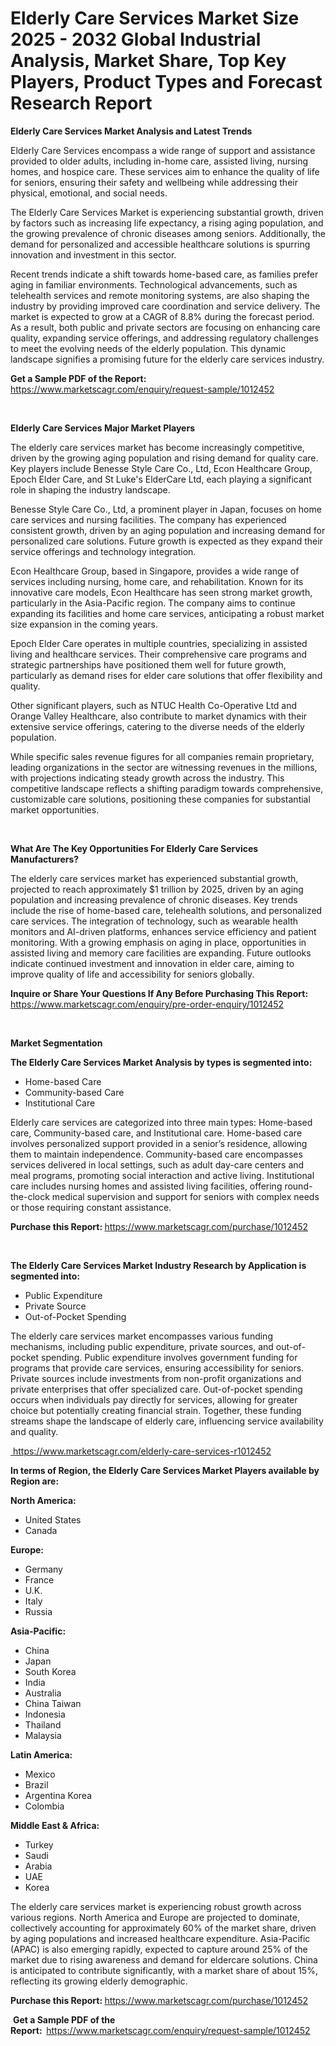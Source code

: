 <p><h1>Elderly Care Services Market Size 2025 - 2032 Global Industrial Analysis, Market Share, Top Key Players, Product Types and Forecast Research Report</h1></p><p><strong>Elderly Care Services Market Analysis and Latest Trends</strong></p>
<p><p>Elderly Care Services encompass a wide range of support and assistance provided to older adults, including in-home care, assisted living, nursing homes, and hospice care. These services aim to enhance the quality of life for seniors, ensuring their safety and wellbeing while addressing their physical, emotional, and social needs. </p><p>The Elderly Care Services Market is experiencing substantial growth, driven by factors such as increasing life expectancy, a rising aging population, and the growing prevalence of chronic diseases among seniors. Additionally, the demand for personalized and accessible healthcare solutions is spurring innovation and investment in this sector. </p><p>Recent trends indicate a shift towards home-based care, as families prefer aging in familiar environments. Technological advancements, such as telehealth services and remote monitoring systems, are also shaping the industry by providing improved care coordination and service delivery. The market is expected to grow at a CAGR of 8.8% during the forecast period. As a result, both public and private sectors are focusing on enhancing care quality, expanding service offerings, and addressing regulatory challenges to meet the evolving needs of the elderly population. This dynamic landscape signifies a promising future for the elderly care services industry.</p></p>
<p><strong>Get a Sample PDF of the Report:&nbsp;</strong> <a href="https://www.marketscagr.com/enquiry/request-sample/1012452?utm_campaign=3187&utm_medium=2&utm_source=Github&utm_content=ia&utm_term=17042025&utm_id=elderly-care-services">https://www.marketscagr.com/enquiry/request-sample/1012452</a></p>
<p>&nbsp;</p>
<p><strong>Elderly Care Services Major Market Players</strong></p>
<p><p>The elderly care services market has become increasingly competitive, driven by the growing aging population and rising demand for quality care. Key players include Benesse Style Care Co., Ltd, Econ Healthcare Group, Epoch Elder Care, and St Luke's ElderCare Ltd, each playing a significant role in shaping the industry landscape.</p><p>Benesse Style Care Co., Ltd, a prominent player in Japan, focuses on home care services and nursing facilities. The company has experienced consistent growth, driven by an aging population and increasing demand for personalized care solutions. Future growth is expected as they expand their service offerings and technology integration.</p><p>Econ Healthcare Group, based in Singapore, provides a wide range of services including nursing, home care, and rehabilitation. Known for its innovative care models, Econ Healthcare has seen strong market growth, particularly in the Asia-Pacific region. The company aims to continue expanding its facilities and home care services, anticipating a robust market size expansion in the coming years.</p><p>Epoch Elder Care operates in multiple countries, specializing in assisted living and healthcare services. Their comprehensive care programs and strategic partnerships have positioned them well for future growth, particularly as demand rises for elder care solutions that offer flexibility and quality.</p><p>Other significant players, such as NTUC Health Co-Operative Ltd and Orange Valley Healthcare, also contribute to market dynamics with their extensive service offerings, catering to the diverse needs of the elderly population.</p><p>While specific sales revenue figures for all companies remain proprietary, leading organizations in the sector are witnessing revenues in the millions, with projections indicating steady growth across the industry. This competitive landscape reflects a shifting paradigm towards comprehensive, customizable care solutions, positioning these companies for substantial market opportunities.</p></p>
<p>&nbsp;</p>
<p><strong>What Are The Key Opportunities For Elderly Care Services Manufacturers?</strong></p>
<p><p>The elderly care services market has experienced substantial growth, projected to reach approximately $1 trillion by 2025, driven by an aging population and increasing prevalence of chronic diseases. Key trends include the rise of home-based care, telehealth solutions, and personalized care services. The integration of technology, such as wearable health monitors and AI-driven platforms, enhances service efficiency and patient monitoring. With a growing emphasis on aging in place, opportunities in assisted living and memory care facilities are expanding. Future outlooks indicate continued investment and innovation in elder care, aiming to improve quality of life and accessibility for seniors globally.</p></p>
<p><strong>Inquire or Share Your Questions If Any Before Purchasing This Report:</strong> <a href="https://www.marketscagr.com/enquiry/pre-order-enquiry/1012452?utm_campaign=3187&utm_medium=2&utm_source=Github&utm_content=ia&utm_term=17042025&utm_id=elderly-care-services">https://www.marketscagr.com/enquiry/pre-order-enquiry/1012452</a></p>
<p>&nbsp;</p>
<p><strong>Market Segmentation</strong></p>
<p><strong>The Elderly Care Services Market Analysis by types is segmented into:</strong></p>
<p><ul><li>Home-based Care</li><li>Community-based Care</li><li>Institutional Care</li></ul></p>
<p><p>Elderly care services are categorized into three main types: Home-based care, Community-based care, and Institutional care. Home-based care involves personalized support provided in a senior’s residence, allowing them to maintain independence. Community-based care encompasses services delivered in local settings, such as adult day-care centers and meal programs, promoting social interaction and active living. Institutional care includes nursing homes and assisted living facilities, offering round-the-clock medical supervision and support for seniors with complex needs or those requiring constant assistance.</p></p>
<p><strong>Purchase this Report:&nbsp;</strong><a href="https://www.marketscagr.com/purchase/1012452?utm_campaign=3187&utm_medium=2&utm_source=Github&utm_content=ia&utm_term=17042025&utm_id=elderly-care-services">https://www.marketscagr.com/purchase/1012452</a></p>
<p>&nbsp;</p>
<p><strong>The Elderly Care Services Market Industry Research by Application is segmented into:</strong></p>
<p><ul><li>Public Expenditure</li><li>Private Source</li><li>Out-of-Pocket Spending</li></ul></p>
<p><p>The elderly care services market encompasses various funding mechanisms, including public expenditure, private sources, and out-of-pocket spending. Public expenditure involves government funding for programs that provide care services, ensuring accessibility for seniors. Private sources include investments from non-profit organizations and private enterprises that offer specialized care. Out-of-pocket spending occurs when individuals pay directly for services, allowing for greater choice but potentially creating financial strain. Together, these funding streams shape the landscape of elderly care, influencing service availability and quality.</p></p>
<p><a href="https://www.marketscagr.com/elderly-care-services-r1012452?utm_campaign=3187&utm_medium=2&utm_source=Github&utm_content=ia&utm_term=17042025&utm_id=elderly-care-services">&nbsp;https://www.marketscagr.com/elderly-care-services-r1012452</a></p>
<p><strong>In terms of Region, the Elderly Care Services Market Players available by Region are:</strong></p>
<p>
    <p> <strong> North America: </strong>
        <ul>
            <li>United States</li>
            <li>Canada</li>
        </ul>
        </p> 
    <p> <strong> Europe: </strong>
        <ul>
            <li>Germany</li>
            <li>France</li>
            <li>U.K.</li>
            <li>Italy</li>
            <li>Russia</li>
        </ul>
        </p> 
    <p> <strong> Asia-Pacific: </strong>
        <ul>
            <li>China</li>
            <li>Japan</li>
            <li>South Korea</li>
            <li>India</li>
            <li>Australia</li>
            <li>China Taiwan</li>
            <li>Indonesia</li>
            <li>Thailand</li>
            <li>Malaysia</li>
        </ul>
        </p> 
    <p> <strong> Latin America: </strong>
        <ul>
            <li>Mexico</li>
            <li>Brazil</li>
            <li>Argentina Korea</li>
            <li>Colombia</li>
        </ul>
        </p> 
    <p> <strong> Middle East & Africa: </strong>
        <ul>
            <li>Turkey</li>
            <li>Saudi</li>
            <li>Arabia</li>
            <li>UAE</li>
            <li>Korea</li>
        </ul>
    </p>
    </p>
<p><p>The elderly care services market is experiencing robust growth across various regions. North America and Europe are projected to dominate, collectively accounting for approximately 60% of the market share, driven by aging populations and increased healthcare expenditure. Asia-Pacific (APAC) is also emerging rapidly, expected to capture around 25% of the market due to rising awareness and demand for eldercare solutions. China is anticipated to contribute significantly, with a market share of about 15%, reflecting its growing elderly demographic.</p></p>
<p><strong>Purchase this Report: </strong><a href="https://www.marketscagr.com/purchase/1012452?utm_campaign=3187&utm_medium=2&utm_source=Github&utm_content=ia&utm_term=17042025&utm_id=elderly-care-services">https://www.marketscagr.com/purchase/1012452</a></p>
<p>&nbsp;<strong>Get a Sample PDF of the Report:&nbsp;&nbsp;</strong><a href="https://www.marketscagr.com/enquiry/request-sample/1012452?utm_campaign=3187&utm_medium=2&utm_source=Github&utm_content=ia&utm_term=17042025&utm_id=elderly-care-services">https://www.marketscagr.com/enquiry/request-sample/1012452</a></p>
<p><strong></strong></p>
<p><p></p><p></p><p></p></p>